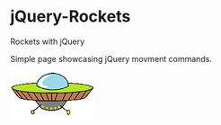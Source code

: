 # jQuery-Rockets
Rockets with jQuery

Simple page showcasing jQuery movment commands.

<img src="RocketShip copy/ufoSm.gif" />
